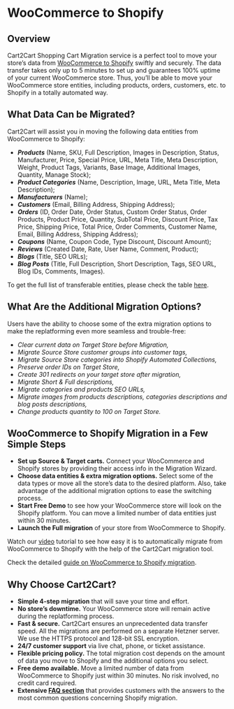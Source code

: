 # WooCommerce to Shopify
## Overview
Cart2Cart Shopping Cart Migration service is a perfect tool to move your store’s data from [WooCommerce to Shopify](https://www.shopping-cart-migration.com/shopping-cart-migration-options/6694-woocommerce-to-shopify-migration?utm_source=github-articles&utm_medium=articles&utm_campaign=github.com) swiftly and securely. The data transfer takes only up to 5 minutes to set up and guarantees 100% uptime of your current WooCommerce store. Thus, you’ll be able to move your WooCommerce store entities, including products, orders, customers, etc. to Shopify in a totally automated way.
## What Data Can be Migrated?
Cart2Cart will assist you in moving the following data entities from WooCommerce to Shopify:
* **_Products_** (Name, SKU, Full Description, Images in Description, Status, Manufacturer, Price, Special Price, URL, Meta Title, Meta Description, Weight, Product Tags, Variants, Base Image, Additional Images, Quantity, Manage Stock);
* **_Product Categories_** (Name, Description, Image, URL, Meta Title, Meta Description);
* **_Manufacturers_** (Name);
* **_Customers_** (Email, Billing Address, Shipping Address);
* **_Orders_** (ID, Order Date, Order Status, Custom Order Status, Order Products, Product Price, Quantity, SubTotal Price, Discount Price, Tax Price, Shipping Price, Total Price, Order Comments, Customer Name, Email, Billing Address, Shipping Address);
* **_Coupons_** (Name, Coupon Code, Type Discount, Discount Amount);
* **_Reviews_** (Created Date, Rate, User Name, Comment, Product);
* **_Blogs_** (Title, SEO URLs);
* **_Blog Posts_** (Title, Full Description, Short Description, Tags, SEO URL, Blog IDs, Comments, Images).
 
To get the full list of transferable entities, please check the table [here](https://www.shopping-cart-migration.com/shopping-cart-migration-options/6694-woocommerce-to-shopify-migration?utm_source=github-articles&utm_medium=articles&utm_campaign=github.com).
## What Are the Additional Migration Options?
Users have the ability to choose some of the extra migration options to make the replatforming even more seamless and trouble-free:
* _Clear current data on Target Store before Migration,_
* _Migrate Source Store customer groups into customer tags,_
* _Migrate Source Store categories into Shopify Automated Collections,_
* _Preserve order IDs on Target Store,_
* _Create 301 redirects on your target store after migration,_
* _Migrate Short & Full descriptions,_
* _Migrate categories and products SEO URLs,_
* _Migrate images from products descriptions, categories descriptions and blog posts descriptions,_
* _Change products quantity to 100 on Target Store._
## WooCommerce to Shopify Migration in a Few Simple Steps 
* **Set up Source & Target carts.** Connect your WooCommerce and Shopify stores by providing their access info in the Migration Wizard.
* **Choose data entities & extra migration options.** Select some of the data types or move all the store’s data to the desired platform. Also, take advantage of the additional migration options to ease the switching process.
* **Start Free Demo** to see how your WooCommerce store will look on the Shopify platform. You can move a limited number of data entities just within 30 minutes.  
* **Launch the Full migration** of your store from WooCommerce to Shopify.

Watch our [video](https://www.youtube.com/watch?v=HgqgclsYYGk&t=12s?utm_source=github-articles&utm_medium=articles&utm_term=woocommerce-shopify&utm_campaign=github.com) tutorial to see how easy it is to automatically migrate from WooCommerce to Shopify with the help of the Cart2Cart migration tool.
 
Check the detailed [guide on WooCommerce to Shopify migration](https://www.shopping-cart-migration.com/carts-reviews/shopify/12592-how-to-migrate-from-woocommerce-to-shopify?utm_source=github-articles&utm_medium=articles&utm_term=woocommerce-shopify&utm_campaign=github.com). 
## Why Choose Cart2Cart?
* **Simple 4-step migration** that will save your time and effort.
* **No store’s downtime.** Your WooCommerce store will remain active during the replatforming process.
* **Fast & secure.** Cart2Cart ensures an unprecedented data transfer speed. All the migrations are performed on a separate Hetzner server. We use the HTTPS protocol and 128-bit SSL encryption.
* **24/7 customer support** via live chat, phone, or ticket assistance.
* **Flexible pricing policy.** The total migration cost depends on the amount of data you move to Shopify and the additional options you select.   
* **Free demo available.** Move a limited number of data from WooCommerce to Shopify just within 30 minutes. No risk involved, no credit card required. 
* **Extensive [FAQ section](https://www.shopping-cart-migration.com/faq/22-shopify?utm_source=github-articles&utm_medium=articles&utm_term=woocommerce-shopify&utm_campaign=github.com)** that provides customers with the answers to the most common questions concerning Shopify migration.
